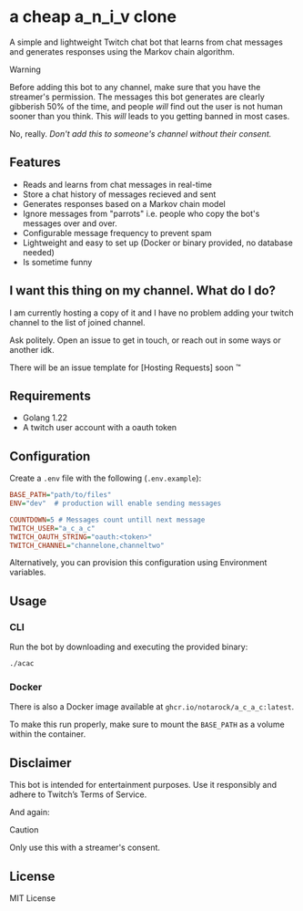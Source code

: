 # a cheap a_n_i_v clone

A simple and lightweight Twitch chat bot that learns from chat messages and generates responses using the Markov chain algorithm.

> [!WARNING]  
> Before adding this bot to any channel, make sure that you have the streamer's permission. The messages this bot generates are clearly gibberish 50% of the time, and people *will* find out the user is not human sooner than you think. This *will* leads to you getting banned in most cases.
> 
> No, really. *Don't add this to someone's channel without their consent.*

## Features
- Reads and learns from chat messages in real-time
- Store a chat history of messages recieved and sent
- Generates responses based on a Markov chain model
- Ignore messages from "parrots" i.e. people who copy the bot's messages over and over.
- Configurable message frequency to prevent spam
- Lightweight and easy to set up (Docker or binary provided, no database needed)
- Is sometime funny

## I want this thing on my channel. What do I do?

I am currently hosting a copy of it and I have no problem adding your twitch channel to the list of joined channel.

 Ask politely. Open an issue to get in touch, or reach out in some ways or another idk.

There will be an issue template for [Hosting Requests] soon :tm:  

## Requirements

- Golang 1.22
- A twitch user account with a oauth token

## Configuration

Create a `.env` file with the following (`.env.example`):

```ini
BASE_PATH="path/to/files"
ENV="dev"  # production will enable sending messages

COUNTDOWN=5 # Messages count untill next message
TWITCH_USER="a_c_a_c"
TWITCH_OAUTH_STRING="oauth:<token>"
TWITCH_CHANNEL="channelone,channeltwo"
```

Alternatively, you can provision this configuration using Environment variables.

## Usage

### CLI

Run the bot by downloading and executing the provided binary:
```sh
./acac
```

### Docker

There is also a Docker image available at `ghcr.io/notarock/a_c_a_c:latest`.

To make this run properly, make sure to mount the `BASE_PATH` as a volume within the container. 


## Disclaimer
This bot is intended for entertainment purposes. Use it responsibly and adhere to Twitch’s Terms of Service.

And again:

> [!CAUTION]
> Only use this with a streamer's consent.

## License
MIT License

